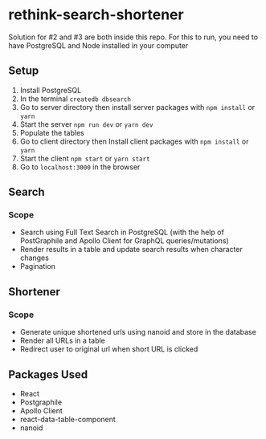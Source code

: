 # rethink-search-shortener

Solution for #2 and #3 are both inside this repo. For this to run, you need to have PostgreSQL and Node installed in your computer

## Setup
1. Install PostgreSQL
2. In the terminal ```createdb dbsearch```
3. Go to server directory then install server packages with ```npm install``` or ```yarn```
4. Start the server ```npm run dev``` or ```yarn dev```
5. Populate the tables 
6. Go to client directory then Install client packages with ```npm install``` or ```yarn```
7. Start the client ```npm start``` or ```yarn start```
8. Go to ```localhost:3000``` in the browser

## Search
### Scope
* Search using Full Text Search in PostgreSQL (with the help of PostGraphile and Apollo Client for GraphQL queries/mutations)
* Render results in a table and update search results when character changes
* Pagination

## Shortener
### Scope
* Generate unique shortened urls using nanoid and store in the database
* Render all URLs in a table
* Redirect user to original url when short URL is clicked

## Packages Used
* React
* Postgraphile
* Apollo Client
* react-data-table-component
* nanoid
